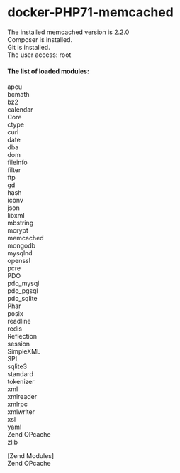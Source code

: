 # docker-PHP71-memcached

The installed memcached version is 2.2.0<br />
Composer is installed.<br />
Git is installed.<br />
The user access: root<br />

#### The list of loaded modules:
apcu<br />
bcmath<br />
bz2<br />
calendar<br />
Core<br />
ctype<br />
curl<br />
date<br />
dba<br />
dom<br />
fileinfo<br />
filter<br />
ftp<br />
gd<br />
hash<br />
iconv<br />
json<br />
libxml<br />
mbstring<br />
mcrypt<br />
memcached<br />
mongodb<br />
mysqlnd<br />
openssl<br />
pcre<br />
PDO<br />
pdo_mysql<br />
pdo_pgsql<br />
pdo_sqlite<br />
Phar<br />
posix<br />
readline<br />
redis<br />
Reflection<br />
session<br />
SimpleXML<br />
SPL<br />
sqlite3<br />
standard<br />
tokenizer<br />
xml<br />
xmlreader<br />
xmlrpc<br />
xmlwriter<br />
xsl<br />
yaml<br />
Zend OPcache<br />
zlib<br />

[Zend Modules]<br />
Zend OPcache
